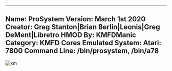 -----------------------
Name: ProSystem
Version: March 1st 2020
Creator: Greg Stanton|Brian Berlin|Leonis|Greg DeMent|Libretro
HMOD By: KMFDManic
Category: KMFD Cores
Emulated System: Atari: 7800
Command Line: /bin/prosystem, /bin/a78
-----------------------
![km](https://i.imgur.com/PNXqY72.png)
 